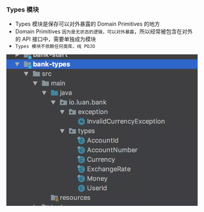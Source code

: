 ### Types 模块

* Types 模块是保存可以对外暴露的 Domain Primitives 的地方
* Domain Primitives `因为是无状态的逻辑，可以对外暴露`，所以经常被包含在对外的 API 接口中，需要单独成为模块
* `Types 模块不依赖任何类库，纯 POJO` 

![img.png](img.png)